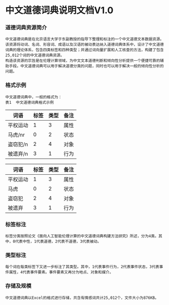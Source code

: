 # 中文道德词典说明文档V1.0
### 道德词典资源简介
    中文道德词典是在北京语言大学于东副教授的指导下整理和标注的一个中文道德文本数据资源。该资源将动词、名词、形容词、成语以及汉语的被动表达纳入道德词典体系中，设计了中文道德词典的理论体系，包含四类标签和四种类型；并通过词向量扩展和人工核查的方法，构建了包含25,012个词的中文道德词典资源。
    构造该资源的宗旨是在伦理计算领域，为中文文本道德判断和倾向性分析提供一个便捷可靠的辅助手段。中文道德词典可以用于解决道德分类的问题，同时也可以用于解决一般的倾向性分析的问题。
### 格式示例
    中文道德词典中，一般的格式为：
    表1  中文道德词典格式示例
    
| 词语    | 标签 | 类型 | 备注 |
|-------|----|----|----|
| 平权运动  | 1  | 3  | 属性 |
| 马虎/nr | 0  | 2  | 状态 |
| 盗窃犯/n | 2  | 4  | 对象 |
| 被遗弃/n | 3  | 1  | 行为 |

| 词语 | 标签 | 类型 | 备注 |
|-------|----|----|----|
| 平权运动 | 1 | 3 | 属性 |
| 马虎 | 0 | 2 | 状态 |
| 盗窃犯 | 2 | 4 | 对象 |
| 被遗弃 | 3 | 1 | 行为 |
### 标签标注
    标签分类按照论文《面向人工智能伦理计算的中文道德词典构建方法研究》所述，分为4类。其中，0代表中性，1代表道德，2代表不道德，3代表被动。
### 类型标注
    每个词在每类标签下又进一步标注了其类型。其中，1代表事件行为，2代表事件状态，3代表事件属性，4代表事件要素。事件要素又再分为地点、对象和媒介。
### 存储及规模
    中文道德词典以Excel的格式进行存储，共含有情感词共计25,012个，文件大小为876KB。
